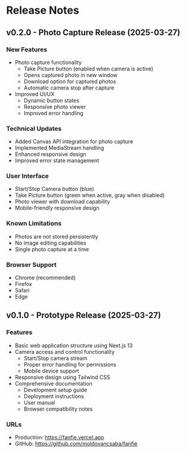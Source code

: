 # Release Notes

## v0.2.0 - Photo Capture Release (2025-03-27)

### New Features
- Photo capture functionality
    - Take Picture button (enabled when camera is active)
    - Opens captured photo in new window
    - Download option for captured photos
    - Automatic camera stop after capture
- Improved UI/UX
    - Dynamic button states
    - Responsive photo viewer
    - Improved error handling

### Technical Updates
- Added Canvas API integration for photo capture
- Implemented MediaStream handling
- Enhanced responsive design
- Improved error state management

### User Interface
- Start/Stop Camera button (blue)
- Take Picture button (green when active, gray when disabled)
- Photo viewer with download capability
- Mobile-friendly responsive design

### Known Limitations
- Photos are not stored persistently
- No image editing capabilities
- Single photo capture at a time

### Browser Support
- Chrome (recommended)
- Firefox
- Safari
- Edge

## v0.1.0 - Prototype Release (2025-03-27)

### Features
- Basic web application structure using Next.js 13
- Camera access and control functionality
    - Start/Stop camera stream
    - Proper error handling for permissions
    - Mobile device support
- Responsive design using Tailwind CSS
- Comprehensive documentation
    - Development setup guide
    - Deployment instructions
    - User manual
    - Browser compatibility notes

### URLs
- Production: https://fanfie.vercel.app
- GitHub: https://github.com/moldovancsaba/fanfie

